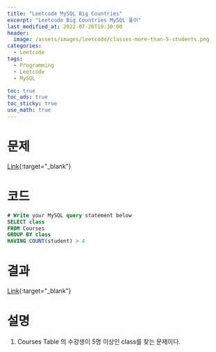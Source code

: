 ```yaml
---
title: "Leetcode MySQL Big Countries"
excerpt: "Leetcode Big Countries MySQL 풀이"
last_modified_at: 2022-07-26T19:30:00
header:
  image: /assets/images/leetcode/classes-more-than-5-students.png
categories:
  - Leetcode
tags:
  - Programming
  - Leetcode
  - MySQL

toc: true
toc_ads: true
toc_sticky: true
use_math: true
---
```

# 문제
[Link](https://leetcode.com/problems/classes-more-than-5-students/){:target="_blank"}

# 코드
```sql
# Write your MySQL query statement below
SELECT class
FROM Courses
GROUP BY class
HAVING COUNT(student) > 4
```

# 결과
[Link](https://leetcode.com/submissions/detail/757135715/){:target="_blank"}

# 설명
1. Courses Table 의 수강생이 5명 이상인 class를 찾는 문제이다.